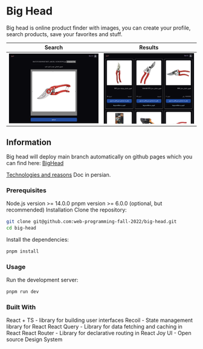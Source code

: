 # Big Head

Big head is online product finder with images, you can create your profile, search products, save your favorites and stuff.

|             Search             |           Results           |
| :----------------------------: | :-------------------------: |
| ![startup](/Screenshots/1.png) | ![menu](/Screenshots/2.png) |

## Information

Big head will deploy main branch automatically on github pages which you can find here:
[BigHead](https://web-programming-fall-2022.github.io/big-head/)

[Technologies and reasons](https://docs.google.com/document/d/1ytCn95e_glMUcIp26JDEkreeQs4imNxvm8WECdNCgW0/edit?usp=sharing) Doc in persian.

### Prerequisites

Node.js version >= 14.0.0
pnpm version >= 6.0.0 (optional, but recommended)
Installation
Clone the repository:

```sh
git clone git@github.com:web-programming-fall-2022/big-head.git
cd big-head
```

Install the dependencies:

```sh
pnpm install
```

### Usage

Run the development server:

```sh
pnpm run dev
```

### Built With

React + TS - library for building user interfaces
Recoil - State management library for React
React Query - Library for data fetching and caching in React
React Router - Library for declarative routing in React
Joy UI - Open source Design System
